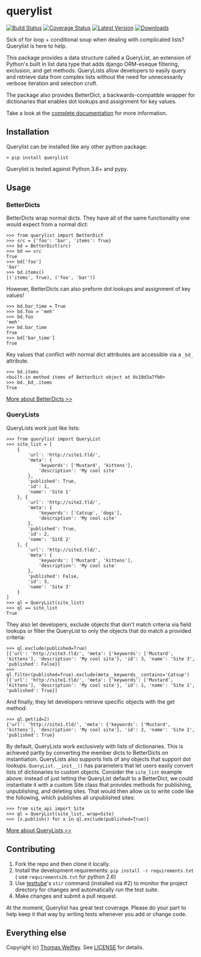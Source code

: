 # querylist

[![Build Status](https://img.shields.io/travis/thomasw/querylist.svg)](https://travis-ci.org/thomasw/querylist)
[![Coverage Status](https://img.shields.io/coveralls/thomasw/querylist.svg)](https://coveralls.io/r/thomasw/querylist)
[![Latest Version](https://img.shields.io/pypi/v/querylist.svg)](https://pypi.python.org/pypi/querylist/)
[![Downloads](https://img.shields.io/pypi/dm/querylist.svg)](https://pypi.python.org/pypi/querylist/)

Sick of for loop + conditional soup when dealing with complicated lists?
Querylist is here to help.

This package provides a data structure called a QueryList, an extension of
Python's built in list data type that adds django ORM-eseque filtering,
exclusion, and get methods. QueryLists allow developers to easily query and
retrieve data from complex lists without the need for unnecessarily verbose
iteration and selection cruft.

The package also provides BetterDict, a backwards-compatible wrapper for
dictionaries that enables dot lookups and assignment for key values.

Take a look at the [complete
documentation](https://querylist.readthedocs.org/) for more information.

## Installation

Querylist can be installed like any other python package:

    > pip install querylist

Querylist is tested against Python 3.6+ and pypy.

## Usage

### BetterDicts

BetterDicts wrap normal dicts. They have all of the same functionality one
would expect from a normal dict:

    >>> from querylist import BetterDict
    >>> src = {'foo': 'bar', 'items': True}
    >>> bd = BetterDict(src)
    >>> bd == src
    True
    >>> bd['foo']
    'bar'
    >>> bd.items()
    [('items', True), ('foo', 'bar')]

However, BetterDicts can also preform dot lookups and assignment of key
values!

    >>> bd.bar_time = True
    >>> bd.foo = 'meh'
    >>> bd.foo
    'meh'
    >>> bd.bar_time
    True
    >>> bd['bar_time']
    True

Key values that conflict with normal dict attributes are accessible via a
`_bd_` attribute.

    >>> bd.items
    <built-in method items of BetterDict object at 0x10d3a7fb0>
    >>> bd._bd_.items
    True

[More about BetterDicts >>](https://querylist.readthedocs.org/en/latest/betterdict.html)

### QueryLists

QueryLists work just like lists:

    >>> from querylist import QueryList
    >>> site_list = [
        {
            'url': 'http://site1.tld/',
            'meta': {
                'keywords': ['Mustard', 'kittens'],
                'description': 'My cool site'
            },
            'published': True,
            'id': 1,
            'name': 'Site 1'
        }, {
            'url': 'http://site2.tld/',
            'meta': {
                'keywords': ['Catsup', 'dogs'],
                'description': 'My cool site'
            },
            'published': True,
            'id': 2,
            'name': 'SitE 2'
        }, {
            'url': 'http://site3.tld/',
            'meta': {
                'keywords': ['Mustard', 'kittens'],
                'description': 'My cool site'
            },
            'published': False,
            'id': 3,
            'name': 'Site 3'
        }
    ]
    >>> ql = QueryList(site_list)
    >>> ql == site_list
    True

They also let developers, exclude objects that don't match criteria via field
lookups or filter the QueryList to only the objects that do match a provided
criteria:

    >>> ql.exclude(published=True)
    [{'url': 'http://site3.tld/', 'meta': {'keywords': ['Mustard', 'kittens'], 'description': 'My cool site'}, 'id': 3, 'name': 'Site 3', 'published': False}]
    >>> ql.filter(published=True).exclude(meta__keywords__contains='Catsup')
    [{'url': 'http://site1.tld/', 'meta': {'keywords': ['Mustard', 'kittens'], 'description': 'My cool site'}, 'id': 1, 'name': 'Site 1', 'published': True}]

And finally, they let developers retrieve specific objects with the get
method:

    >>> ql.get(id=2)
    {'url': 'http://site1.tld/', 'meta': {'keywords': ['Mustard', 'kittens'], 'description': 'My cool site'}, 'id': 2, 'name': 'Site 1', 'published': True}

By default, QueryLists work exclusively with lists of dictionaries. This is
achieved partly by converting the member dicts to BetterDicts on
instantiation. QueryLists also supports lists of any objects that support dot
lookups. `QueryList.__init__()` has parameters that let users easily convert
lists of dictionaries to custom objects. Consider the `site_list` example
above: instead of just letting the QueryList default to a BetterDict, we could
instantiate it with a custom Site class that provides methods for publishing,
unpublishing, and deleting sites. That would then allow us to write code like
the following, which publishes all unpublished sites:

    >>> from site_api import Site
    >>> ql = QueryList(site_list, wrap=Site)
    >>> [x.publish() for x in ql.exclude(published=True)]

[More about QueryLists >>](https://querylist.readthedocs.org/en/latest/querylist.html)

## Contributing

1. Fork the repo and then clone it locally.
2. Install the development requirements: `pip install -r requirements.txt` (
    use `requirements26.txt` for python 2.6)
3. Use [testtube](https://github.com/thomasw/testtube/)'s `stir` command
(installed via #2) to monitor the project directory for changes and
automatically run the test suite.
4. Make changes and submit a pull request.

At the moment, Querylist has great test coverage. Please do your part to help
keep it that way by writing tests whenever you add or change code.

## Everything else

Copyright (c) [Thomas Welfley](http://welfley.me). See
[LICENSE](https://github.com/thomasw/querylist/blob/master/LICENSE) for
details.
